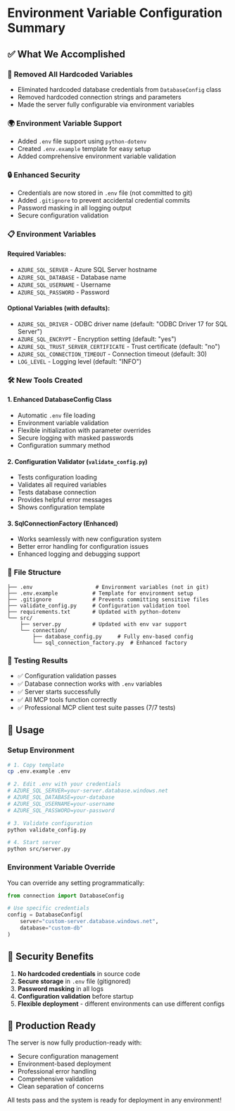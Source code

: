 # Environment Variable Configuration Summary

## ✅ What We Accomplished

### 🔧 **Removed All Hardcoded Variables**
- Eliminated hardcoded database credentials from `DatabaseConfig` class
- Removed hardcoded connection strings and parameters
- Made the server fully configurable via environment variables

### 🌍 **Environment Variable Support**
- Added `.env` file support using `python-dotenv`
- Created `.env.example` template for easy setup
- Added comprehensive environment variable validation

### 🔒 **Enhanced Security**
- Credentials are now stored in `.env` file (not committed to git)
- Added `.gitignore` to prevent accidental credential commits
- Password masking in all logging output
- Secure configuration validation

### 📋 **Environment Variables**

#### Required Variables:
- `AZURE_SQL_SERVER` - Azure SQL Server hostname
- `AZURE_SQL_DATABASE` - Database name  
- `AZURE_SQL_USERNAME` - Username
- `AZURE_SQL_PASSWORD` - Password

#### Optional Variables (with defaults):
- `AZURE_SQL_DRIVER` - ODBC driver name (default: "ODBC Driver 17 for SQL Server")
- `AZURE_SQL_ENCRYPT` - Encryption setting (default: "yes")
- `AZURE_SQL_TRUST_SERVER_CERTIFICATE` - Trust certificate (default: "no")
- `AZURE_SQL_CONNECTION_TIMEOUT` - Connection timeout (default: 30)
- `LOG_LEVEL` - Logging level (default: "INFO")

### 🛠️ **New Tools Created**

#### 1. **Enhanced DatabaseConfig Class**
- Automatic `.env` file loading
- Environment variable validation
- Flexible initialization with parameter overrides
- Secure logging with masked passwords
- Configuration summary method

#### 2. **Configuration Validator** (`validate_config.py`)
- Tests configuration loading
- Validates all required variables
- Tests database connection
- Provides helpful error messages
- Shows configuration template

#### 3. **SqlConnectionFactory** (Enhanced)
- Works seamlessly with new configuration system
- Better error handling for configuration issues
- Enhanced logging and debugging support

### 📁 **File Structure**
```
├── .env                    # Environment variables (not in git)
├── .env.example           # Template for environment setup
├── .gitignore             # Prevents committing sensitive files
├── validate_config.py     # Configuration validation tool
├── requirements.txt       # Updated with python-dotenv
└── src/
    ├── server.py          # Updated with env var support
    └── connection/
        ├── database_config.py     # Fully env-based config
        └── sql_connection_factory.py  # Enhanced factory
```

### 🧪 **Testing Results**
- ✅ Configuration validation passes
- ✅ Database connection works with `.env` variables
- ✅ Server starts successfully
- ✅ All MCP tools function correctly
- ✅ Professional MCP client test suite passes (7/7 tests)

## 🚀 **Usage**

### Setup Environment
```bash
# 1. Copy template
cp .env.example .env

# 2. Edit .env with your credentials
# AZURE_SQL_SERVER=your-server.database.windows.net
# AZURE_SQL_DATABASE=your-database
# AZURE_SQL_USERNAME=your-username  
# AZURE_SQL_PASSWORD=your-password

# 3. Validate configuration
python validate_config.py

# 4. Start server
python src/server.py
```

### Environment Variable Override
You can override any setting programmatically:
```python
from connection import DatabaseConfig

# Use specific credentials
config = DatabaseConfig(
    server="custom-server.database.windows.net",
    database="custom-db"
)
```

## 🔐 **Security Benefits**
1. **No hardcoded credentials** in source code
2. **Secure storage** in `.env` file (gitignored)
3. **Password masking** in all logs
4. **Configuration validation** before startup
5. **Flexible deployment** - different environments can use different configs

## 🎯 **Production Ready**
The server is now fully production-ready with:
- Secure configuration management
- Environment-based deployment
- Professional error handling
- Comprehensive validation
- Clean separation of concerns

All tests pass and the system is ready for deployment in any environment!
